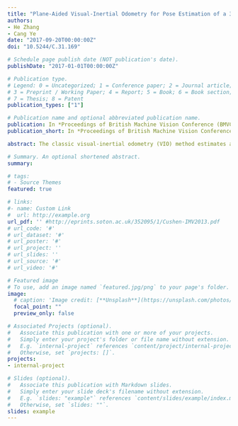 ```yaml
---
title: "Plane-Aided Visual-Inertial Odometry for Pose Estimation of a 3D Camera based Indoor Blind Navigation System"
authors:
- He Zhang
- Cang Ye
date: "2017-09-20T00:00:00Z"
doi: "10.5244/C.31.169"

# Schedule page publish date (NOT publication's date).
publishDate: "2017-01-01T00:00:00Z"

# Publication type.
# Legend: 0 = Uncategorized; 1 = Conference paper; 2 = Journal article;
# 3 = Preprint / Working Paper; 4 = Report; 5 = Book; 6 = Book section;
# 7 = Thesis; 8 = Patent
publication_types: ["1"]

# Publication name and optional abbreviated publication name.
publication: In *Proceedings of British Machine Vision Conference (BMVC)*, London, Sep. 4-7
publication_short: In *Proceedings of British Machine Vision Conference (BMVC)*, London, Sep. 4-7

abstract: The classic visual-inertial odometry (VIO) method estimates a moving camera’s 6-DOF pose relative to its starting point by fusing the camera’s ego-motion measured by a visual odometry (VO) and the motion measured by an inertial measurement unit (IMU). The VIO attempts to updates the estimates of the IMU’s biases at each step by using the VO’s output so as to improve the accuracy of IMU measurement. This approach works only if an accurate VO output can be identified and used. However, there is no reliable method that can be used to evaluate the accuracy of the VO. In this paper, a new VIO method is introduced for pose estimation of a robotic navigation aid (RNA) that uses a 3D time-of-flight camera for perception. The method, called plane-aided visual-inertial odometry (PAVIO), extracts planes from the 3D point cloud of the current camera view and track them onto the next camera view by using the IMU’s measurement. The tracking result is used to accept the VO output only if it is accurate. The accepted VO outputs, the information of the extracted planes, and the IMU’s measurements over time are used to create a factor graph. By optimizing the graph, the method improves the estimation accuracy of the IMU bias and reduces the camera’s pose error. Experimental results with the RNA validate the effectiveness of the proposed method.

# Summary. An optional shortened abstract.
summary:

# tags:
# - Source Themes
featured: true

# links:
#- name: Custom Link
#  url: http://example.org
url_pdf: '' #http://eprints.soton.ac.uk/352095/1/Cushen-IMV2013.pdf
# url_code: '#'
# url_dataset: '#'
# url_poster: '#'
# url_project: ''
# url_slides: ''
# url_source: '#'
# url_video: '#'

# Featured image
# To use, add an image named `featured.jpg/png` to your page's folder.
image:
  # caption: 'Image credit: [**Unsplash**](https://unsplash.com/photos/pLCdAaMFLTE)'
  focal_point: ""
  preview_only: false

# Associated Projects (optional).
#   Associate this publication with one or more of your projects.
#   Simply enter your project's folder or file name without extension.
#   E.g. `internal-project` references `content/project/internal-project/index.md`.
#   Otherwise, set `projects: []`.
projects:
- internal-project

# Slides (optional).
#   Associate this publication with Markdown slides.
#   Simply enter your slide deck's filename without extension.
#   E.g. `slides: "example"` references `content/slides/example/index.md`.
#   Otherwise, set `slides: ""`.
slides: example
---
```

